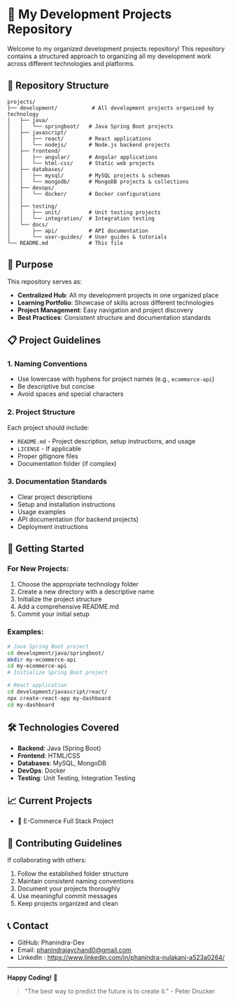 # 🚀 My Development Projects Repository

Welcome to my organized development projects repository! This repository contains a structured approach to organizing all my development work across different technologies and platforms.

## 📁 Repository Structure

```
projects/
├── development/           # All development projects organized by technology
│   ├── java/
│   │   └── springboot/   # Java Spring Boot projects
│   ├── javascript/
│   │   ├── react/        # React applications
│   │   └── nodejs/       # Node.js backend projects
│   ├── frontend/
│   │   ├── angular/      # Angular applications
│   │   └── html-css/     # Static web projects
│   ├── databases/
│   │   ├── mysql/        # MySQL projects & schemas
│   │   └── mongodb/      # MongoDB projects & collections
│   ├── devops/
│   │   └── docker/       # Docker configurations
│   │
│   ├── testing/
│   │   ├── unit/         # Unit testing projects
│   │   └── integration/  # Integration testing
│   └── docs/
│       ├── api/          # API documentation
│       └── user-guides/  # User guides & tutorials
└── README.md             # This file
```

## 🎯 Purpose

This repository serves as:
- **Centralized Hub**: All my development projects in one organized place
- **Learning Portfolio**: Showcase of skills across different technologies
- **Project Management**: Easy navigation and project discovery
- **Best Practices**: Consistent structure and documentation standards

## 📋 Project Guidelines

### 1. **Naming Conventions**
- Use lowercase with hyphens for project names (e.g., `ecommerce-api`)
- Be descriptive but concise
- Avoid spaces and special characters

### 2. **Project Structure**
Each project should include:
- `README.md` - Project description, setup instructions, and usage
- `LICENSE` - If applicable
- Proper gitignore files
- Documentation folder (if complex)

### 3. **Documentation Standards**
- Clear project descriptions
- Setup and installation instructions
- Usage examples
- API documentation (for backend projects)
- Deployment instructions

## 🚀 Getting Started

### For New Projects:
1. Choose the appropriate technology folder
2. Create a new directory with a descriptive name
3. Initialize the project structure
4. Add a comprehensive README.md
5. Commit your initial setup

### Examples:
```bash
# Java Spring Boot project
cd development/java/springboot/
mkdir my-ecommerce-api
cd my-ecommerce-api
# Initialize Spring Boot project

# React application
cd development/javascript/react/
npx create-react-app my-dashboard
cd my-dashboard
```

## 🛠️ Technologies Covered

- **Backend**: Java (Spring Boot)
- **Frontend**: HTML/CSS
- **Databases**: MySQL, MongoDB
- **DevOps**: Docker
- **Testing**: Unit Testing, Integration Testing

## 📈 Current Projects

- 🔄 E-Commerce Full Stack Project

## 🤝 Contributing Guidelines

If collaborating with others:
1. Follow the established folder structure
2. Maintain consistent naming conventions  
3. Document your projects thoroughly
4. Use meaningful commit messages
5. Keep projects organized and clean

## 📞 Contact

- GitHub: Phanindra-Dev
- Email: phanindrajaychand0@gmail.com
- LinkedIn : https://www.linkedin.com/in/phanindra-nulakani-a523a0264/


---

**Happy Coding!** 🎉

> "The best way to predict the future is to create it." - Peter Drucker
